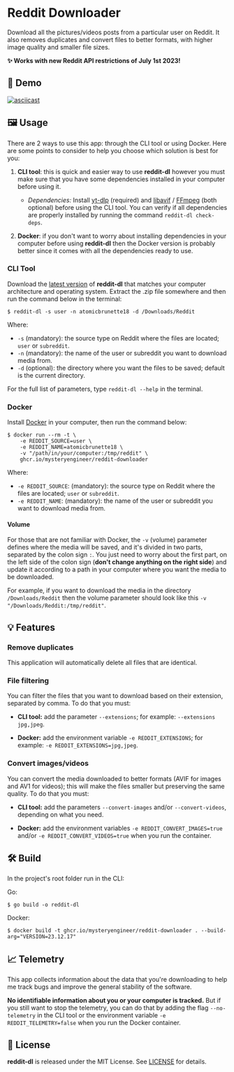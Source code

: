 # Reddit Downloader

Download all the pictures/videos posts from a particular user on Reddit. It also removes duplicates and convert files to better formats, with higher image quality and smaller file sizes.

**✨ Works with new Reddit API restrictions of July 1st 2023!**

## 🎥 Demo

[![asciicast](https://asciinema.org/a/I1kPDU24ecJF0mNKspBCqzMGd.svg)](https://asciinema.org/a/I1kPDU24ecJF0mNKspBCqzMGd)

## 🖼️ Usage

There are 2 ways to use this app: through the CLI tool or using Docker. Here are some points to consider to help you choose which solution is best for you:

1. **CLI tool**: this is quick and easier way to use __reddit-dl__ however you must make sure that you have some dependencies installed in your computer before using it.

    - *Dependencies:* Install [yt-dlp](https://github.com/yt-dlp/yt-dlp#installation) (required) and [libavif](https://github.com/AOMediaCodec/libavif) / [FFmpeg](https://www.ffmpeg.org/download.html) (both optional) before using the CLI tool. You can verify if all dependencies are properly installed by running the command `reddit-dl check-deps`.

2. **Docker**: if you don't want to worry about installing dependencies in your computer before using __reddit-dl__ then the Docker version is probably better since it comes with all the dependencies ready to use.

### CLI Tool

Download the [latest version](https://github.com/mysteryengineer/reddit-downloader/releases) of __reddit-dl__ that matches your computer architecture and operating system. Extract the .zip file somewhere and then run the command below in the terminal:

```
$ reddit-dl -s user -n atomicbrunette18 -d /Downloads/Reddit
```

Where:

- `-s` (mandatory): the source type on Reddit where the files are located; `user` or `subreddit`.
- `-n` (mandatory): the name of the user or subreddit you want to download media from.
- `-d` (optional): the directory where you want the files to be saved; default is the current directory.

For the full list of parameters, type `reddit-dl --help` in the terminal.

### Docker

Install [Docker](https://docs.docker.com/get-docker/) in your computer, then run the command below:

```
$ docker run --rm -t \
    -e REDDIT_SOURCE=user \
    -e REDDIT_NAME=atomicbrunette18 \
    -v "/path/in/your/computer:/tmp/reddit" \
    ghcr.io/mysteryengineer/reddit-downloader
```

Where:

- `-e REDDIT_SOURCE`: (mandatory): the source type on Reddit where the files are located; `user` or `subreddit`.
- `-e REDDIT_NAME`: (mandatory): the name of the user or subreddit you want to download media from.

#### Volume

For those that are not familiar with Docker, the `-v` (volume) parameter defines where the media will be saved, and it's divided in two parts, separated by the colon sign `:`. You just need to worry about the first part, on the left side of the colon sign (**don't change anything on the right side**) and update it according to a path in your computer where you want the media to be downloaded.

For example, if you want to download the media in the directory `/Downloads/Reddit` then the volume parameter should look like this `-v "/Downloads/Reddit:/tmp/reddit"`.

## 💡 Features

### Remove duplicates

This application will automatically delete all files that are identical.

### File filtering

You can filter the files that you want to download based on their extension, separated by comma. To do that you must:

- **CLI tool:** add the parameter `--extensions`; for example: `--extensions jpg,jpeg`. 

- **Docker:** add the environment variable `-e REDDIT_EXTENSIONS`; for example: `-e REDDIT_EXTENSIONS=jpg,jpeg`.

### Convert images/videos

You can convert the media downloaded to better formats (AVIF for images and AV1 for videos); this will make the files smaller but preserving the same quality. To do that you must:

- **CLI tool:** add the parameters `--convert-images` and/or `--convert-videos`, depending on what you need.

- **Docker:** add the environment variables `-e REDDIT_CONVERT_IMAGES=true` and/or `-e REDDIT_CONVERT_VIDEOS=true` when you run the container.

## 🛠️ Build

In the project's root folder run in the CLI:

Go:
```
$ go build -o reddit-dl
```

Docker:
```
$ docker build -t ghcr.io/mysteryengineer/reddit-downloader . --build-arg="VERSION=23.12.17"
```

## 📈 Telemetry

This app collects information about the data that you're downloading to help me track bugs and improve the general stability of the software.

**No identifiable information about you or your computer is tracked.** But if you still want to stop the telemetry, you can do that by adding the flag `--no-telemetry` in the CLI tool or the environment variable `-e REDDIT_TELEMETRY=false` when you run the Docker container.

## 📝 License

**reddit-dl** is released under the MIT License. See [LICENSE](LICENSE) for details.